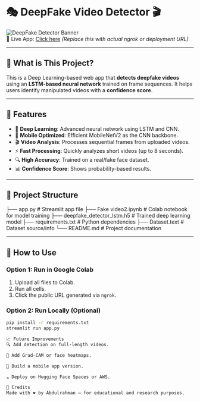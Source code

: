 # 🎭 DeepFake Video Detector 🎬

![DeepFake Detector Banner](https://img.shields.io/badge/Status-Working-green)  
🔗 Live App: [Click here](https://your-app-url.com) *(Replace this with actual ngrok or deployment URL)*

---

## 🧠 What is This Project?

This is a Deep Learning-based web app that **detects deepfake videos** using an **LSTM-based neural network** trained on frame sequences. It helps users identify manipulated videos with a **confidence score**.

---

## 🚀 Features

- 🧠 **Deep Learning**: Advanced neural network using LSTM and CNN.
- 📱 **Mobile Optimized**: Efficient MobileNetV2 as the CNN backbone.
- 🎬 **Video Analysis**: Processes sequential frames from uploaded videos.
- ⚡ **Fast Processing**: Quickly analyzes short videos (up to 8 seconds).
- 🔍 **High Accuracy**: Trained on a real/fake face dataset.
- 📊 **Confidence Score**: Shows probability-based results.

---

## 📂 Project Structure

├── app.py # Streamlit app file
├── Fake video2.ipynb # Colab notebook for model training
├── deepfake_detector_lstm.h5 # Trained deep learning model
├── requirements.txt # Python dependencies
├── Dataset.text # Dataset source/info
└── README.md # Project documentation


---

## 🔧 How to Use

### Option 1: Run in Google Colab
1. Upload all files to Colab.
2. Run all cells.
3. Click the public URL generated via `ngrok`.

### Option 2: Run Locally (Optional)
```bash
pip install -r requirements.txt
streamlit run app.py

📈 Future Improvements
🔍 Add detection on full-length videos.

🧪 Add Grad-CAM or face heatmaps.

📱 Build a mobile app version.

☁️ Deploy on Hugging Face Spaces or AWS.

🙌 Credits
Made with ❤️ by Abdulrahman — for educational and research purposes.

